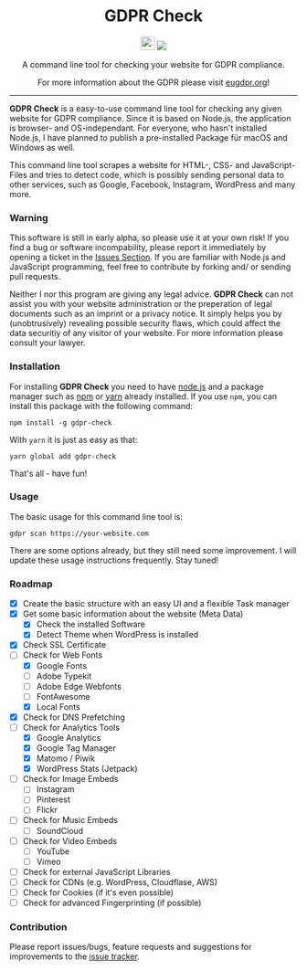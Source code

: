 <h1 align="center">GDPR Check</h1>

<p align="center">
  <img src="https://assets-cdn.github.com/favicon.ico" width=24 height=24/>
  <a href="https://github.com/mirkoschubert/gdpr-check/blob/master/LICENSE.md">
    <img src="https://img.shields.io/github/license/mirkoschubert/gdpr-check.svg" />
  </a>
</p>

<p align="center">A command line tool for checking your website for GDPR compliance.</p>
<p align="center">For more information about the GDPR please visit <a href="https://www.eugdpr.org">eugdpr.org</a>!</p>

---

**GDPR Check** is a easy-to-use command line tool for checking any given website for GDPR compliance. Since it is based on Node.js, the application is browser- and OS-independant. For everyone, who hasn't installed Node.js, I have planned to publish a pre-installed Package für macOS and Windows as well.

This command line tool scrapes a website for HTML-, CSS- and JavaScript-Files and tries to detect code, which is possibly sending personal data to other services, such as Google, Facebook, Instagram, WordPress and many more.

### Warning

This software is still in early alpha, so please use it at your own risk! If you find a bug or software incompability, please report it immediately by opening a ticket in the [Issues Section](https://github.com/mirkoschubert/gdpr-check/issues). If you are familiar with Node.js and JavaScript programming, feel free to contribute by forking and/ or sending pull requests.

Neither I nor this program are giving any legal advice. **GDPR Check** can not assist you with your website administration or the preperation of legal documents such as an imprint or a privacy notice. It simply helps you by (unobtrusively) revealing possible security flaws, which could affect the data securitiy of any visitor of your website. For more information please consult your lawyer.

### Installation

For installing **GDPR Check** you need to have [node.js](https://nodejs.org/en/) and a package manager such as [npm](https://www.npmjs.com) or [yarn](https://yarnpkg.com/en/) already installed. If you use `npm`, you can install this package with the following command:

```
npm install -g gdpr-check
```

With `yarn` it is just as easy as that:

```
yarn global add gdpr-check
```

That's all - have fun!

### Usage

The basic usage for this command line tool is:

```
gdpr scan https://your-website.com
```

There are some options already, but they still need some improvement. I will update these usage instructions frequently. Stay tuned!

### Roadmap

* [x] Create the basic structure with an easy UI and a flexible Task manager
* [x] Get some basic information about the website (Meta Data)
  * [x] Check the installed Software
  * [x] Detect Theme when WordPress is installed
* [x] Check SSL Certificate
* [ ] Check for Web Fonts
  * [x] Google Fonts
  * [ ] Adobe Typekit
  * [ ] Adobe Edge Webfonts
  * [ ] FontAwesome
  * [x] Local Fonts
* [x] Check for DNS Prefetching
* [ ] Check for Analytics Tools
  * [x] Google Analytics
  * [x] Google Tag Manager
  * [x] Matomo / Piwik
  * [x] WordPress Stats (Jetpack)
* [ ] Check for Image Embeds
  * [ ] Instagram
  * [ ] Pinterest
  * [ ] Flickr
* [ ] Check for Music Embeds
  * [ ] SoundCloud
* [ ] Check for Video Embeds
  * [ ] YouTube
  * [ ] Vimeo
* [ ] Check for external JavaScript Libraries
* [ ] Check for CDNs (e.g. WordPress, Cloudflase, AWS)
* [ ] Check for Cookies (if it's even possible)
* [ ] Check for advanced Fingerprinting (if possible)

### Contribution

Please report issues/bugs, feature requests and suggestions for improvements to the [issue tracker](https://github.com/mirkoschubert/gdpr-check/issues).
